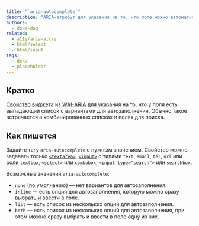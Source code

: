```yaml
---
title: "`aria-autocomplete`"
description: "ARIA-атрибут для указания на то, что поле можно автоматически заполнить."
authors:
  - doka-dog
related:
  - a11y/aria-attrs
  - html/select
  - html/input
tags:
  - doka
  - placeholder
---
```


## Кратко

[Свойство виджета](/a11y/aria-attrs/#atributy-vidzhetov) из [WAI-ARIA](/a11y/aria-intro/#specifikaciya) для указания на то, что у поля есть выпадающий список с вариантами для автозаполнения. Обычно такое встречается в комбинированных списках и полях для поиска.

## Как пишется

Задайте тегу `aria-autocomplete` с нужным значением. Свойство можно задавать только [`<textarea>`](/html/textarea/), [`<input>`](/html/input/) с типами `text`, `email`, `tel`, `url` или роли `textbox`, [`<select>`](/html/select/) или `combobox`, [`<input type="search">`](/html/input/#type) или `searchbox`.

Возможные значения `aria-autocomplete`:

- `none` (по умолчанию) — нет вариантов для автозаполнения.
- `inline` — есть опция для автозаполнения, которую можно сразу выбрать и ввести в поле.
- `list` — есть список из нескольких опций для автозаполнения.
- `both` — есть список из нескольких опций для автозаполнения, при этом можно сразу выбрать и ввести в поле одну из них.
